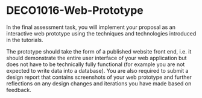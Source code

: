 # DECO1016-Web-Prototype

In the final assessment task, you will implement your proposal as an interactive web prototype using the techniques and technologies introduced in the tutorials.

The prototype should take the form of a published website front end, i.e. it should demonstrate the entire user interface of your web application but does not have to be technically fully functional (for example you are not expected to write data into a database). You are also required to submit a design report that contains screenshots of your web prototype and further reflections on any design changes and iterations you have made based on feedback.
